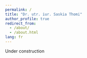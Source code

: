 ```yaml
---
permalink: /
title: "Dr. utr. iur. Saskia Thomi"
author_profile: true
redirect_from: 
  - /about/
  - /about.html
lang: fr
---
```


Under construction